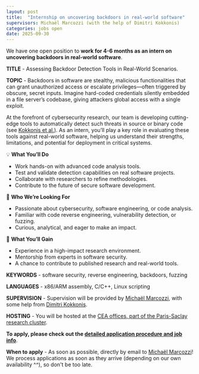 ```yaml
---
layout: post
title:  "Internship on uncovering backdoors in real-world software"
supervisors: Michaël Marcozzi (with the help of Dimitri Kokkonis)
categories: jobs open
date: 2025-09-30
---
```

We have one open position to <strong>work for 4-6 months as an intern on uncovering backdoors in real-world software</strong>.

<strong>TITLE</strong> - Assessing Backdoor Detection Tools in Real-World Scenarios.

<strong>TOPIC</strong> - Backdoors in software are stealthy, malicious functionalities that can grant unauthorized access or escalate privileges—often triggered by obscure, secret inputs. Imagine hard-coded credentials silently embedded in a file server’s codebase, giving attackers global access with a single exploit.

At the forefront of cybersecurity research, our team is developing cutting-edge tools to automatically detect such threats in source or binary code (see [Kokkonis et al.][ICSE2025]). As an intern, you’ll play a key role in evaluating these tools against real-world software, helping us understand their strengths, limitations, and potential for deployment in critical systems. 

💡 **What You’ll Do**

* Work hands-on with advanced code analysis tools.
* Test and validate detection capabilities on real software projects.
* Collaborate with researchers to refine methodologies.
* Contribute to the future of secure software development.

🎯 **Who We’re Looking For**

* Passionate about cybersecurity, software engineering, or code analysis.
* Familiar with code reverse engineering, vulnerability detection, or fuzzing.
* Curious, analytical, and eager to make an impact.

🌱 **What You’ll Gain**

* Experience in a high-impact research environment.
* Mentorship from experts in software security.
* A chance to contribute to published research and real-world tools.

<strong>KEYWORDS</strong> - software security, reverse engineering, backdoors, fuzzing

<strong>LANGUAGES</strong> - x86/ARM assembly, C/C++, Linux scripting

<strong>SUPERVISION</strong> - Supervision will be provided by [Michaël Marcozzi][marcozzi], with some help from [Dimitri Kokkonis][kokkonis].

<strong>HOSTING</strong> - You will be hosted at the [CEA offices, part of the Paris-Saclay research cluster][nano].

<strong>To apply, please check out the [detailed application procedure and job info][procedure]</strong>.

<strong>When to apply</strong> - As soon as possible, directly by email to [Michaël Marcozzi][marcozzi]! We process applications as soon as they arrive (depending on our own availability ^^), so don't be too late.



[procedure]: https://binsec.github.io/jobs#practical-details-about-the-hiring-procedure-and-the-positions
[list]: https://list.cea.fr/en/cybersecurity-toward-safety-and-privacy-by-design/
[shangai]: https://www.shanghairanking.com/institution/paris-saclay-university
[clarivate]: https://clarivate.com/derwent/top100innovators/company/cea-french-alternative-energies-and-atomic-energy-commission/
[backdoors]: https://dx.doi.org/10.1007/978-3-030-00470-5_5
[ICSE2025]: https://binsec.github.io/nutshells/icse-25.html
[NDSS2021]: https://binsec.github.io/nutshells/ndss-21.html
[SP2020]: https://binsec.github.io/nutshells/sp-20.html
[CAV2021]: https://binsec.github.io/nutshells/cav-21.html
[VMCAI2022]: https://binsec.github.io/nutshells/vmcai-22.html
[RTAS2021]: https://binsec.github.io/nutshells/rtas-21.html
[fps]: https://binsec.github.io/nutshells/fps-21.html
[ndssfuzz]: https://binsec.github.io/nutshells/fuzzing-22.html
[fuzzing]: https://www.fuzzingbook.org/
[bardin]: http://sebastien.bardin.free.fr/
[lemerre]: https://binsec.github.io/people/lemerre.html
[marcozzi]: http://www.marcozzi.net
[kokkonis]: https://kokkonisd.github.io/
[team]: https://binsec.github.io/#people
[nano]: https://goo.gl/maps/Swn77dLqrKQki7zt9
[publications]: https://binsec.github.io/publications
[walloffame]: https://binsec.github.io/achievements
[website]: https://binsec.github.io
[scienceaccueil]: https://www.science-accueil.org/en/
[ciup]: https://www.ciup.fr/en/

